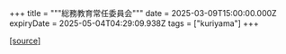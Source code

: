+++
title = """総務教育常任委員会"""
date = 2025-03-09T15:00:00.000Z
expiryDate = 2025-05-04T04:29:09.938Z
tags = ["kuriyama"]
+++


[[source]](https://www.town.kuriyama.hokkaido.jp/site/gikai/30169.html)
